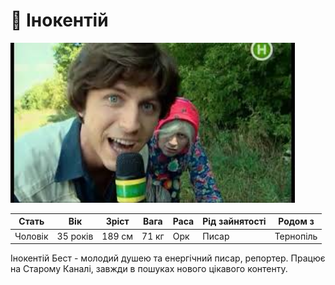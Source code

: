# 🎤 Інокентій

<img src="./Inokentiy.jpg" height="256">

| Стать   | Вік      | Зріст  | Вага  | Раса | Рід зайнятості | Родом з   |
| ------- | -------- | ------ | ----- | ---- | -------------- | --------- |
| Чоловік | 35 років | 189 см | 71 кг | Орк  | Писар          | Тернопіль |

Інокентій Бест - молодий душею та енергічний писар, репортер. Працює на Старому Каналі, завжди в пошуках нового цікавого контенту.
